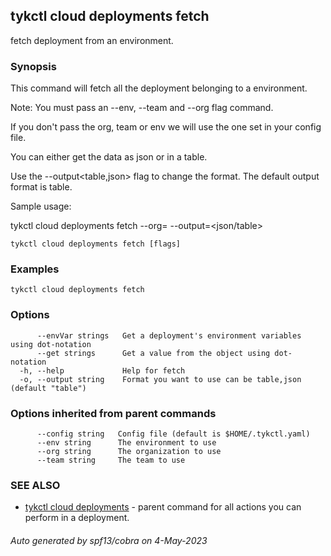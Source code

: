 ## tykctl cloud deployments fetch

fetch deployment from an environment.

### Synopsis


This command will fetch all the deployment belonging to a environment.

Note: You must pass an --env, --team  and --org flag command.

If you don't pass the org, team or env we will use the one set in your config file.

You can either get the data as json or in a table.

Use the --output<table,json> flag to change the format. The default output format is table.

Sample usage: 

tykctl cloud deployments fetch --org=<organization id> --output=<json/table>


```
tykctl cloud deployments fetch [flags]
```

### Examples

```
tykctl cloud deployments fetch
```

### Options

```
      --envVar strings   Get a deployment's environment variables using dot-notation
      --get strings      Get a value from the object using dot-notation
  -h, --help             Help for fetch
  -o, --output string    Format you want to use can be table,json (default "table")
```

### Options inherited from parent commands

```
      --config string   Config file (default is $HOME/.tykctl.yaml)
      --env string      The environment to use
      --org string      The organization to use
      --team string     The team to use
```

### SEE ALSO

* [tykctl cloud deployments](tykctl_cloud_deployments.md)	 - parent command for all actions you can perform in a deployment.

###### Auto generated by spf13/cobra on 4-May-2023
